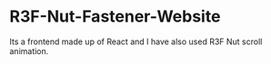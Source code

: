 # R3F-Nut-Fastener-Website
Its a frontend made up of React and I have also used R3F Nut scroll animation.
